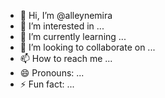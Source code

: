 - 👋 Hi, I’m @alleynemira
- 👀 I’m interested in ...
- 🌱 I’m currently learning ...
- 💞️ I’m looking to collaborate on ...
- 📫 How to reach me ...
- 😄 Pronouns: ...
- ⚡ Fun fact: ...

<!---
alleynemira/alleynemira is a ✨ special ✨ repository because its `README.md` (this file) appears on your GitHub profile.
You can click the Preview link to take a look at your changes.
--->
